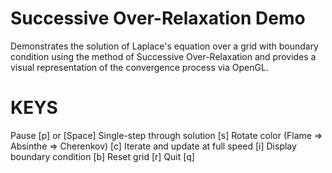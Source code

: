 Successive Over-Relaxation Demo
===============================

Demonstrates the solution of Laplace's equation over a grid with boundary
condition using the method of Successive Over-Relaxation and provides a
visual representation of the convergence process via OpenGL.


KEYS
====

Pause						[p] or [Space]
Single-step through solution			[s]
Rotate color (Flame => Absinthe => Cherenkov)	[c]
Iterate and update at full speed		[i]
Display boundary condition			[b]
Reset grid					[r]
Quit						[q]
